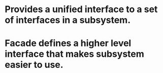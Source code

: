 # Provides a unified interface to a set of interfaces in a subsystem.
# Facade defines a higher level interface that makes subsystem easier to use.